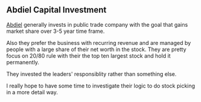 ## Abdiel Capital Investment ##

[Abdiel](https://abdielcapital.com/about/) generally invests in public trade company with the goal that gains market share over 3-5 year time frame.

Also they prefer the business with recurring revenue and are managed by people with a large share of their net worth in the stock. They are pretty focus on 20/80 rule with their the top ten largest stock and hold it permanently.

They invested the leaders' responsiblity rather than something else. 

I really hope to have some time to investigate their logic to do stock picking in a more detail way.

